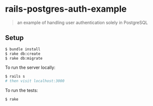 # rails-postgres-auth-example

> an example of handling user authentication solely in PostgreSQL

## Setup

```bash
$ bundle install
$ rake db:create
$ rake db:migrate
```

To run the server locally:

```bash
$ rails s
# then visit localhost:3000
```

To run the tests:

```bash
$ rake
```
